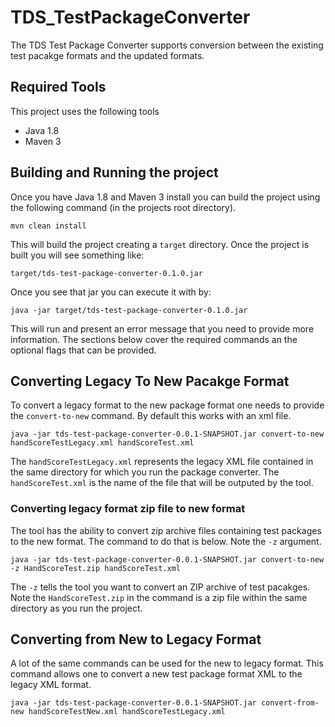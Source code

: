 # TDS_TestPackageConverter
The TDS Test Package Converter supports conversion between the existing test pacakge formats and the updated formats.  

## Required Tools
This project uses the following tools

* Java 1.8
* Maven 3

## Building and Running the project
Once you have Java 1.8 and Maven 3 install you can build the project using the following command (in the projects root directory).

`mvn clean install`

This will build the project creating a `target` directory.  Once the project is built you will see something like:

`target/tds-test-package-converter-0.1.0.jar`

Once you see that jar you can execute it with by:

`java -jar target/tds-test-package-converter-0.1.0.jar`

This will run and present an error message that you need to provide more information.  The sections below cover the required commands an the optional flags that can be provided.

## Converting Legacy To New Pacakge Format

To convert a legacy format to the new package format one needs to provide the `convert-to-new` command.  By default this works with an xml file.

`java -jar tds-test-package-converter-0.0.1-SNAPSHOT.jar convert-to-new handScoreTestLegacy.xml handScoreTest.xml`

The `handScoreTestLegacy.xml` represents the legacy XML file contained in the same directory for which you run the package converter.  The `handScoreTest.xml` is the name of the file that will be outputed by the tool.

### Converting legacy format zip file to new format
The tool has the ability to convert zip archive files containing test packages to the new format.  The command to do that is below.  Note the `-z` argument.

`java -jar tds-test-package-converter-0.0.1-SNAPSHOT.jar convert-to-new -z HandScoreTest.zip handScoreTest.xml`

The `-z` tells the tool you want to convert an ZIP archive of test pacakges.  Note the `HandScoreTest.zip` in the command is a zip file within the same directory as you run the project.  

## Converting from New to Legacy Format

A lot of the same commands can be used for the new to legacy format.  This command allows one to convert a new test package format XML to the legacy XML format.

`java -jar tds-test-package-converter-0.0.1-SNAPSHOT.jar convert-from-new handScoreTestNew.xml handScoreTestLegacy.xml`




